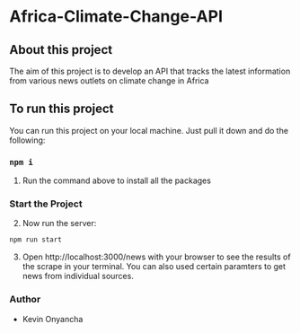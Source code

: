 # Africa-Climate-Change-API

## About this project

The aim of this project is to develop an API that tracks the latest information from various news outlets on climate change in Africa

## To run this project

You can run this project on your local machine. Just pull it down and do the following:

### `npm i`

1. Run the command above to install all the packages

### Start the Project

2. Now run the server:

```bash
npm run start
```

3. Open http://localhost:3000/news with your browser to see the results of the scrape in your terminal. You can also used certain paramters to get news from individual sources.

### Author
- Kevin Onyancha
